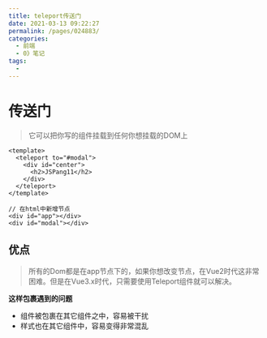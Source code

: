 ```yaml
---
title: teleport传送门
date: 2021-03-13 09:22:27
permalink: /pages/024883/
categories:
  - 前端
  - 0》笔记
tags:
  - 
---
```


# 传送门
> 它可以把你写的组件挂载到任何你想挂载的DOM上

```vue
<template>
  <teleport to="#modal">
    <div id="center">
      <h2>JSPang11</h2>
    </div>
  </teleport>
</template>

// 在html中新增节点
<div id="app"></div>
<div id="modal"></div>
```

## 优点

> 所有的Dom都是在app节点下的，如果你想改变节点，在Vue2时代这非常困难。但是在Vue3.x时代，只需要使用Teleport组件就可以解决。

**这样包裹遇到的问题**
- 组件被包裹在其它组件之中，容易被干扰
- 样式也在其它组件中，容易变得非常混乱